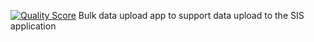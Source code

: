 
[![Quality Score](https://img.shields.io/scrutinizer/g/moe-lk/bulk-upload.svg?style=flat-square)](https://scrutinizer-ci.com/g/moe-lk/bulk-upload)
Bulk data upload app to support data upload to the SIS application
